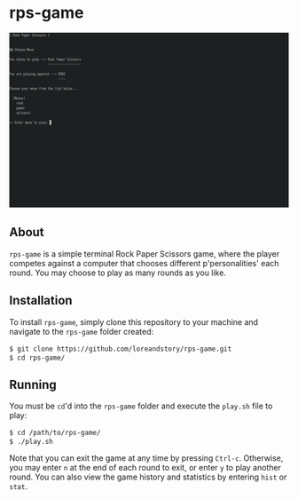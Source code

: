 # rps-game

![Rock Paper Scissors  game during play](assets/rps.png)

## About
`rps-game` is a simple terminal Rock Paper Scissors game, where the player competes against a computer that chooses different p'personalities' each round. You may choose to play as many rounds as you like.

## Installation

To install `rps-game`, simply clone this repository to your machine and navigate to the `rps-game` folder created:

```
$ git clone https://github.com/loreandstory/rps-game.git
$ cd rps-game/
```

## Running

You must be `cd`'d into the `rps-game` folder and execute the `play.sh` file to play:

```
$ cd /path/to/rps-game/
$ ./play.sh
```

Note that you can exit the game at any time by pressing `Ctrl-c`. Otherwise, you may enter `n` at the end of each round to exit, or enter `y` to play another round. You can also view the game history and statistics by entering `hist` or `stat`.
